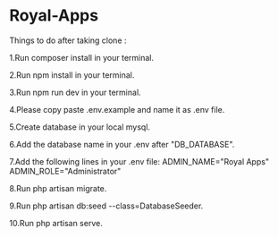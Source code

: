 # Royal-Apps

Things to do after taking clone :

1.Run composer install in your terminal.

2.Run npm install in your terminal.

3.Run npm run dev in your terminal.

4.Please copy paste .env.example and name it as .env file.

5.Create database in your local mysql.

6.Add the database name in your .env after "DB_DATABASE".

7.Add the following lines in your .env file:
ADMIN_NAME="Royal Apps"
ADMIN_ROLE="Administrator"

8.Run php artisan migrate.

9.Run php artisan db:seed --class=DatabaseSeeder.

10.Run php artisan serve.
